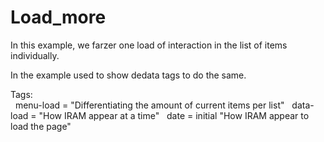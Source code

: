 # Load_more

In this example, we farzer one load of interaction in the list of items individually.

In the example used to show dedata tags to do the same.

Tags:<br>
  menu-load = "Differentiating the amount of current items per list"
  data-load = "How IRAM appear at a time"
  date = initial "How IRAM appear to load the page"
